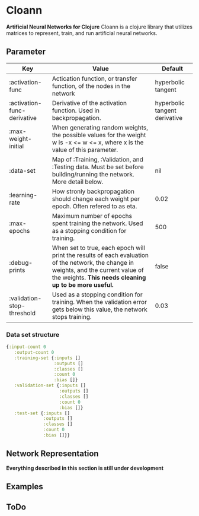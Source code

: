 # Cloann
**Artificial Neural Networks for Clojure**
Cloann is a clojure library that utilizes matrices to represent, train, and run artificial neural networks.

## Parameter
Key | Value | Default
|---|---|---|
:activation-func | Actication function, or transfer function, of the nodes in the network | hyperbolic tangent
:activation-func-derivative | Derivative of the activation function. Used in backpropagation. | hyperbolic tangent derivative
:max-weight-initial | When generating random weights, the possible values for the weight w is -x <= w <= x, where x is the value of this parameter. 
:data-set | Map of :Training, :Validation, and :Testing data. Must be set before building/running the network. More detail below.| nil
:learning-rate | How stronly backpropagation should change each weight per epoch. Often refered to as eta. | 0.02
:max-epochs | Maximum number of epochs spent training the network. Used as a stopping condition for training. | 500
:debug-prints | When set to true, each epoch will print the results of each evaluation of the network, the change in weights, and the current value of the weights. **This needs cleaning up to be more useful.** | false
:validation-stop-threshold | Used as a stopping condition for training. When the validation error gets below this value, the network stops training. | 0.03

### Data set structure
```clojure
{:input-count 0
   :output-count 0
   :training-set {:inputs []
                  :outputs []
                  :classes []
                  :count 0
                  :bias []}
   :validation-set {:inputs []
                    :outputs []
                    :classes []
                    :count 0
                    :bias []}
   :test-set {:inputs []
              :outputs []
              :classes []
              :count 0
              :bias []}}
```

## Network Representation
**Everything described in this section is still under development**

## Examples

## ToDo
